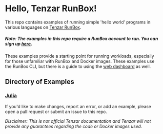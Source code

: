 # Hello, Tenzar RunBox!

This repo contains examples of running simple 'hello world' programs in various languages on [Tenzar RunBox](https://www.tenzar.com/runbox/).

##### Note: The examples in this repo require a RunBox account to run. You can sign up [here](https://run.tenzar.com/signup).

These examples provide a starting point for running workloads, especially for those unfamiliar with RunBox and Docker images. These examples use the RunBox CLI, but there is a guide to using the [web dashboard](dashboard.md) as well.

## Directory of Examples
### [Julia](/Julia)

If you'd like to make changes, report an error, or add an example, please open a pull request or submit an issue to this repo.

*Disclaimer: This is not official Tenzar documentation and Tenzar will not provide any guarantees regarding the code or Docker images used.*
